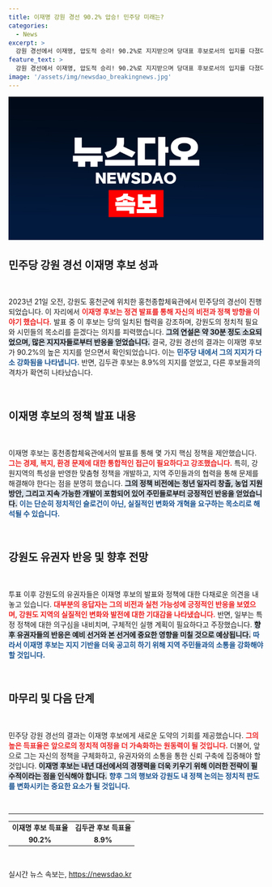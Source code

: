 ```yaml
---
title: 이재명 강원 경선 90.2% 압승! 민주당 미래는?
categories:
  - News
excerpt: >
  강원 경선에서 이재명, 압도적 승리! 90.2%로 지지받으며 당대표 후보로서의 입지를 다졌다. 민주당의 미래는 과연? 클릭하여 자세한 내용을 확인하세요!
feature_text: >
  강원 경선에서 이재명, 압도적 승리! 90.2%로 지지받으며 당대표 후보로서의 입지를 다졌다. 민주당의 미래는 과연? 클릭하여 자세한 내용을 확인하세요!
image: '/assets/img/newsdao_breakingnews.jpg'
---
```


<p><img src="/assets/img/newsdao_breakingnews.jpg" alt="cryptoinkorea 속보" /></p>

<h2 data-ke-size="size26">민주당 강원 경선 이재명 후보 성과</h2>

<p data-ke-size="size16">&nbsp;</p>

<p data-ke-size="size16">2023년 21일 오전, 강원도 홍천군에 위치한 홍천종합체육관에서 민주당의 경선이 진행되었습니다. 이 자리에서 <b><span style="color: #ee2323;">이재명 후보는 정견 발표를 통해 자신의 비전과 정책 방향을 이야기 했습니다.</span></b> 발표 중 이 후보는 당의 일치된 협력을 강조하며, 강원도의 정치적 필요와 시민들의 목소리를 듣겠다는 의지를 피력했습니다. <b><span style="background-color: #21538527;">그의 연설은 약 30분 정도 소요되었으며, 많은 지지자들로부터 반응을 얻었습니다.</span></b> 결국, 강원 경선의 결과는 이재명 후보가 90.2%의 높은 지지를 얻으면서 확인되었습니다. 이는 <b><span style="color: #1a5490;">민주당 내에서 그의 지지가 다소 강화됨을 나타냅니다.</span></b> 반면, 김두관 후보는 8.9%의 지지를 얻었고, 다른 후보들과의 격차가 확연히 나타났습니다.</p>

<p data-ke-size="size16">&nbsp;</p>

<h2 data-ke-size="size26">이재명 후보의 정책 발표 내용</h2>

<p data-ke-size="size16">&nbsp;</p>

<p data-ke-size="size16">이재명 후보는 홍천종합체육관에서의 발표를 통해 몇 가지 핵심 정책을 제안했습니다. <b><span style="color: #ee2323;">그는 경제, 복지, 환경 문제에 대한 통합적인 접근이 필요하다고 강조했습니다.</span></b> 특히, 강원지역의 특성을 반영한 맞춤형 정책을 개발하고, 지역 주민들과의 협력을 통해 문제를 해결해야 한다는 점을 분명히 했습니다. <b><span style="background-color: #21538527;">그의 정책 비전에는 청년 일자리 창출, 농업 지원 방안, 그리고 지속 가능한 개발이 포함되어 있어 주민들로부터 긍정적인 반응을 얻었습니다.</span></b> <b><span style="color: #1a5490;">이는 단순히 정치적인 슬로건이 아닌, 실질적인 변화와 개혁을 요구하는 목소리로 해석될 수 있습니다.</span></b></p>

<p data-ke-size="size16">&nbsp;</p>

<h2 data-ke-size="size26">강원도 유권자 반응 및 향후 전망</h2>

<p data-ke-size="size16">&nbsp;</p>

<p data-ke-size="size16">투표 이후 강원도의 유권자들은 이재명 후보의 발표와 정책에 대한 다채로운 의견을 내놓고 있습니다. <b><span style="color: #ee2323;">대부분의 응답자는 그의 비전과 실천 가능성에 긍정적인 반응을 보였으며, 강원도 지역의 실질적인 변화와 발전에 대한 기대감을 나타냈습니다.</span></b> 반면, 일부는 특정 정책에 대한 의구심을 내비치며, 구체적인 실행 계획이 필요하다고 주장했습니다. <b><span style="background-color: #21538527;">향후 유권자들의 반응은 예비 선거와 본 선거에 중요한 영향을 미칠 것으로 예상됩니다.</span></b> <b><span style="color: #1a5490;">따라서 이재명 후보는 지지 기반을 더욱 공고히 하기 위해 지역 주민들과의 소통을 강화해야 할 것입니다.</span></b></p>

<p data-ke-size="size16">&nbsp;</p>

<h2 data-ke-size="size26">마무리 및 다음 단계</h2>

<p data-ke-size="size16">&nbsp;</p>

<p data-ke-size="size16">민주당 강원 경선의 결과는 이재명 후보에게 새로운 도약의 기회를 제공했습니다. <b><span style="color: #ee2323;">그의 높은 득표율은 앞으로의 정치적 여정을 더 가속화하는 원동력이 될 것입니다.</span></b> 더불어, 앞으로 그는 자신의 정책을 구체화하고, 유권자와의 소통을 통한 신뢰 구축에 집중해야 할 것입니다. <b><span style="background-color: #21538527;">이재명 후보는 내년 대선에서의 경쟁력을 더욱 키우기 위해 이러한 전략이 필수적이라는 점을 인식해야 합니다.</span></b> <b><span style="color: #1a5490;">향후 그의 행보와 강원도 내 정책 논의는 정치적 판도를 변화시키는 중요한 요소가 될 것입니다.</span></b></p>

<p data-ke-size="size16">&nbsp;</p>

<hr />

<table style="width: 100%; border-collapse: collapse;">
<tr>
<td style="text-align: center; height: 20px;"><b>이재명 후보 득표율</b></td>
<td style="text-align: center; height: 20px;"><b>김두관 후보 득표율</b></td>
</tr>
<tr>
<td style="text-align: center; height: 17px;"><b>90.2%</b></td>
<td style="text-align: center; height: 17px;"><b>8.9%</b></td>
</tr>
</table>

<p data-ke-size="size16">&nbsp;</p>
실시간 뉴스 속보는, <a href="https://newsdao.kr" rel="dofollow">https://newsdao.kr</a>


